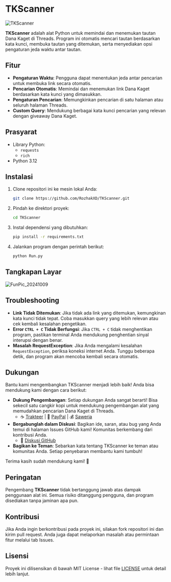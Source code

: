 # TKScanner
![TKScanner](https://github.com/user-attachments/assets/77a15160-481f-43aa-ab23-684db5539ad0)

**TKScanner** adalah alat Python untuk memindai dan menemukan tautan Dana Kaget di Threads. Program ini otomatis mencari tautan berdasarkan kata kunci, membuka tautan yang ditemukan, serta menyediakan opsi pengaturan jeda waktu antar tautan.

## Fitur
- **Pengaturan Waktu**: Pengguna dapat menentukan jeda antar pencarian untuk membuka link secara otomatis.
- **Pencarian Otomatis**: Memindai dan menemukan link Dana Kaget berdasarkan kata kunci yang dimasukkan.
- **Pengaturan Pencarian**: Memungkinkan pencarian di satu halaman atau seluruh halaman Threads.
- **Custom Query**: Mendukung berbagai kata kunci pencarian yang relevan dengan giveaway Dana Kaget.

## Prasyarat
- Library Python:
    - `requests`
    - `rich`
- Python 3.12

## Instalasi
1. Clone repositori ini ke mesin lokal Anda:
    ```bash
    git clone https://github.com/RozhakXD/TKScanner.git
    ```
2. Pindah ke direktori proyek:
    ```bash
    cd TKScanner
    ```
3. Instal dependensi yang dibutuhkan:
    ```bash
    pip install -r requirements.txt
    ```
4. Jalankan program dengan perintah berikut:
    ```bash
    python Run.py
    ```

## Tangkapan Layar
![FunPic_20241009](https://github.com/user-attachments/assets/5344debd-c0fe-4b81-89fd-6f8766ee1b3f)

## Troubleshooting
- **Link Tidak Ditemukan**: Jika tidak ada link yang ditemukan, kemungkinan kata kunci tidak tepat. Coba masukkan query yang lebih relevan atau cek kembali kesalahan pengetikan.
- **Error `CTRL + C` Tidak Berfungsi**: Jika `CTRL + C` tidak menghentikan program, pastikan terminal Anda mendukung penghentian sinyal interupsi dengan benar.
- **Masalah RequestException**: Jika Anda mengalami kesalahan `RequestException`, periksa koneksi internet Anda. Tunggu beberapa detik, dan program akan mencoba kembali secara otomatis.

## Dukungan
Bantu kami mengembangkan TKScanner menjadi lebih baik! Anda bisa mendukung kami dengan cara berikut:

- **Dukung Pengembangan**: Setiap dukungan Anda sangat berarti! Bisa sekecil satu cangkir kopi untuk mendukung pengembangan alat yang memudahkan pencarian Dana Kaget di Threads.
    - ☕ [Trakteer](https://trakteer.id/rozhak_official/tip) | 💸 [PayPal](https://paypal.me/rozhak9) | 💰 [Saweria](https://saweria.co/rozhak9)
- **Bergabunglah dalam Diskusi**: Bagikan ide, saran, atau bug yang Anda temui di halaman Issues GitHub kami! Komunitas berkembang dari kontribusi Anda.
    - 💬 [Diskusi GitHub](https://github.com/RozhakXD/TKScanner/issues)
- **Bagikan ke Teman**: Sebarkan kata tentang TKScanner ke teman atau komunitas Anda. Setiap penyebaran membantu kami tumbuh!

Terima kasih sudah mendukung kami! 🙏

## Peringatan
Pengembang **TKScanner** tidak bertanggung jawab atas dampak penggunaan alat ini. Semua risiko ditanggung pengguna, dan program disediakan tanpa jaminan apa pun.

## Kontribusi
Jika Anda ingin berkontribusi pada proyek ini, silakan fork repositori ini dan kirim pull request. Anda juga dapat melaporkan masalah atau permintaan fitur melalui tab Issues.

## Lisensi
Proyek ini dilisensikan di bawah MIT License - lihat file [LICENSE](https://github.com/RozhakXD/TKScanner/blob/main/LICENSE) untuk detail lebih lanjut.
